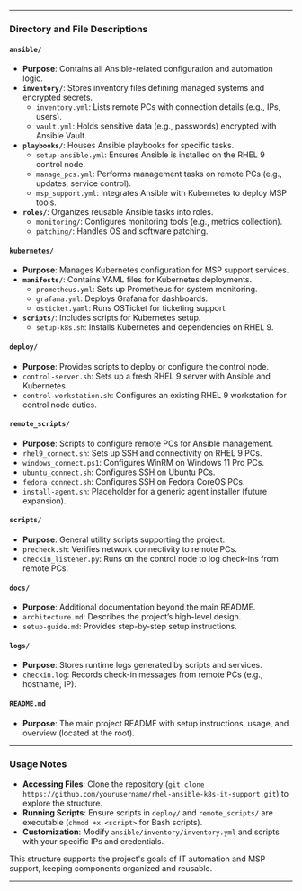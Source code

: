 
---

### Directory and File Descriptions

#### `ansible/`
- **Purpose**: Contains all Ansible-related configuration and automation logic.
- **`inventory/`**: Stores inventory files defining managed systems and encrypted secrets.
  - `inventory.yml`: Lists remote PCs with connection details (e.g., IPs, users).
  - `vault.yml`: Holds sensitive data (e.g., passwords) encrypted with Ansible Vault.
- **`playbooks/`**: Houses Ansible playbooks for specific tasks.
  - `setup-ansible.yml`: Ensures Ansible is installed on the RHEL 9 control node.
  - `manage_pcs.yml`: Performs management tasks on remote PCs (e.g., updates, service control).
  - `msp_support.yml`: Integrates Ansible with Kubernetes to deploy MSP tools.
- **`roles/`**: Organizes reusable Ansible tasks into roles.
  - `monitoring/`: Configures monitoring tools (e.g., metrics collection).
  - `patching/`: Handles OS and software patching.

#### `kubernetes/`
- **Purpose**: Manages Kubernetes configuration for MSP support services.
- **`manifests/`**: Contains YAML files for Kubernetes deployments.
  - `prometheus.yml`: Sets up Prometheus for system monitoring.
  - `grafana.yml`: Deploys Grafana for dashboards.
  - `osticket.yaml`: Runs OSTicket for ticketing support.
- **`scripts/`**: Includes scripts for Kubernetes setup.
  - `setup-k8s.sh`: Installs Kubernetes and dependencies on RHEL 9.

#### `deploy/`
- **Purpose**: Provides scripts to deploy or configure the control node.
- `control-server.sh`: Sets up a fresh RHEL 9 server with Ansible and Kubernetes.
- `control-workstation.sh`: Configures an existing RHEL 9 workstation for control node duties.

#### `remote_scripts/`
- **Purpose**: Scripts to configure remote PCs for Ansible management.
- `rhel9_connect.sh`: Sets up SSH and connectivity on RHEL 9 PCs.
- `windows_connect.ps1`: Configures WinRM on Windows 11 Pro PCs.
- `ubuntu_connect.sh`: Configures SSH on Ubuntu PCs.
- `fedora_connect.sh`: Configures SSH on Fedora CoreOS PCs.
- `install-agent.sh`: Placeholder for a generic agent installer (future expansion).

#### `scripts/`
- **Purpose**: General utility scripts supporting the project.
- `precheck.sh`: Verifies network connectivity to remote PCs.
- `checkin_listener.py`: Runs on the control node to log check-ins from remote PCs.

#### `docs/`
- **Purpose**: Additional documentation beyond the main README.
- `architecture.md`: Describes the project’s high-level design.
- `setup-guide.md`: Provides step-by-step setup instructions.

#### `logs/`
- **Purpose**: Stores runtime logs generated by scripts and services.
- `checkin.log`: Records check-in messages from remote PCs (e.g., hostname, IP).

#### `README.md`
- **Purpose**: The main project README with setup instructions, usage, and overview (located at the root).

---

### Usage Notes
- **Accessing Files**: Clone the repository (`git clone https://github.com/yourusername/rhel-ansible-k8s-it-support.git`) to explore the structure.
- **Running Scripts**: Ensure scripts in `deploy/` and `remote_scripts/` are executable (`chmod +x <script>` for Bash scripts).
- **Customization**: Modify `ansible/inventory/inventory.yml` and scripts with your specific IPs and credentials.

This structure supports the project's goals of IT automation and MSP support, keeping components organized and reusable.

---
